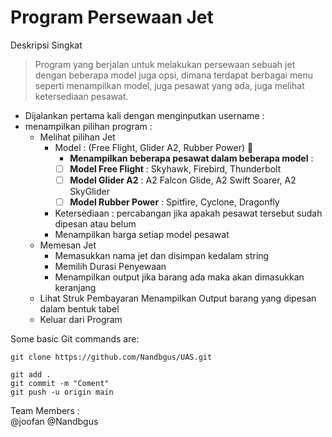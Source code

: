 # Program Persewaan Jet

Deskripsi Singkat
>  Program yang berjalan untuk melakukan persewaan sebuah jet dengan beberapa model juga opsi, dimana terdapat berbagai menu seperti menampilkan model, juga pesawat yang ada, juga melihat ketersediaan pesawat.


- Dijalankan pertama kali dengan menginputkan username :
- menampilkan pilihan program :
  - Melihat pilihan Jet
    - Model : (Free Flight, Glider A2, Rubber Power) :tada:
      - **Menampilkan beberapa pesawat dalam beberapa model** :
       - [ ] **Model Free Flight** : Skyhawk, Firebird, Thunderbolt
       - [ ] **Model Glider A2** : A2 Falcon Glide, A2 Swift Soarer, A2 SkyGlider
       - [ ] **Model Rubber Power** : Spitfire, Cyclone, Dragonfly
    - Ketersediaan : percabangan jika apakah pesawat tersebut sudah dipesan atau belum
    - Menampilkan harga setiap model pesawat
  - Memesan Jet
    - Memasukkan nama jet dan disimpan kedalam string
    - Memilih Durasi Penyewaan
    - Menampilkan output jika barang ada maka akan dimasukkan keranjang
  - Lihat Struk Pembayaran
    Menampilkan Output barang yang dipesan dalam bentuk tabel
  - Keluar dari Program

Some basic Git commands are:
```
git clone https://github.com/Nandbgus/UAS.git

git add .
git commit -m "Coment"
git push -u origin main
```

Team Members :  
@joofan 
@Nandbgus
